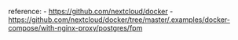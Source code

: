 reference:
    - https://github.com/nextcloud/docker
    - https://github.com/nextcloud/docker/tree/master/.examples/docker-compose/with-nginx-proxy/postgres/fpm
